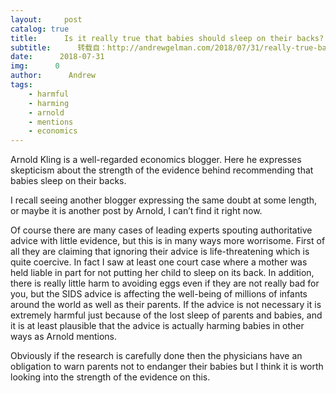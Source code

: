 ```yaml
---
layout:     post
catalog: true
title:      Is it really true that babies should sleep on their backs?
subtitle:      转载自：http://andrewgelman.com/2018/07/31/really-true-babies-sleep-backs/
date:      2018-07-31
img:      0
author:      Andrew
tags:
    - harmful
    - harming
    - arnold
    - mentions
    - economics
---
```


Arnold Kling is a well-regarded economics blogger. Here he expresses skepticism about the strength of the evidence behind recommending that babies sleep on their backs.

I recall seeing another blogger expressing the same doubt at some length, or maybe it is another post by Arnold, I can’t find it right now.

Of course there are many cases of leading experts spouting authoritative advice with little evidence, but this is in many ways more worrisome. First of all they are claiming that ignoring their advice is life-threatening which is quite coercive. In fact I saw at least one court case where a mother was held liable in part for not putting her child to sleep on its back. In addition, there is really little harm to avoiding eggs even if they are not really bad for you, but the SIDS advice is affecting the well-being of millions of infants around the world as well as their parents. If the advice is not necessary it is extremely harmful just because of the lost sleep of parents and babies, and it is at least plausible that the advice is actually harming babies in other ways as Arnold mentions.

Obviously if the research is carefully done then the physicians have an obligation to warn parents not to endanger their babies but I think it is worth looking into the strength of the evidence on this.
